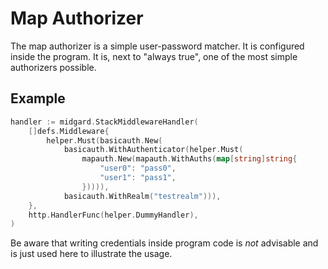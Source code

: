 <!-- SPDX-FileCopyrightText: 2025 The midgard contributors.
     SPDX-License-Identifier: MPL-2.0
-->

Map Authorizer
==============

The map authorizer is a simple user-password matcher. It is configured inside
the program. It is, next to "always true", one of the most simple authorizers
possible.

Example
-------

```go
handler := midgard.StackMiddlewareHandler(
    []defs.Middleware{
        helper.Must(basicauth.New(
            basicauth.WithAuthenticator(helper.Must(
                mapauth.New(mapauth.WithAuths(map[string]string{
                    "user0": "pass0",
                    "user1": "pass1",
                })))),
            basicauth.WithRealm("testrealm"))),
    },
    http.HandlerFunc(helper.DummyHandler),
)
```

Be aware that writing credentials inside program code is _not_ advisable and is
just used here to illustrate the usage.
